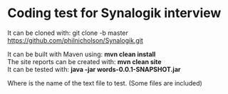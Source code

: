 # Coding test for Synalogik interview

It can be cloned with: git clone -b master https://github.com/philnicholson/Synalogik.git

It can be built with Maven using: <b>mvn clean install</b><br>
The site reports can be created with: <b>mvn clean site</b><br>
It can be tested with: <b>java -jar words-0.0.1-SNAPSHOT.jar <filename></b>

Where <filename> is the name of the text file to test. (Some files are included)
